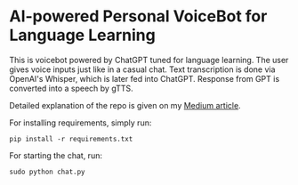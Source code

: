 # AI-powered Personal VoiceBot for Language Learning
This is voicebot powered by ChatGPT tuned for language learning. The user gives voice inputs just like in a casual chat. Text transcription is done via OpenAI's Whisper, which is later fed into ChatGPT. Response from GPT is converted into a speech by gTTS.

Detailed explanation of the repo is given on my [Medium article](https://medium.com/towards-data-science/ai-powered-personal-voicebot-for-language-learning-5ada0dfb1f9b).

For installing requirements, simply run:
```console
pip install -r requirements.txt
```

For starting the chat, run:
```console
sudo python chat.py
```